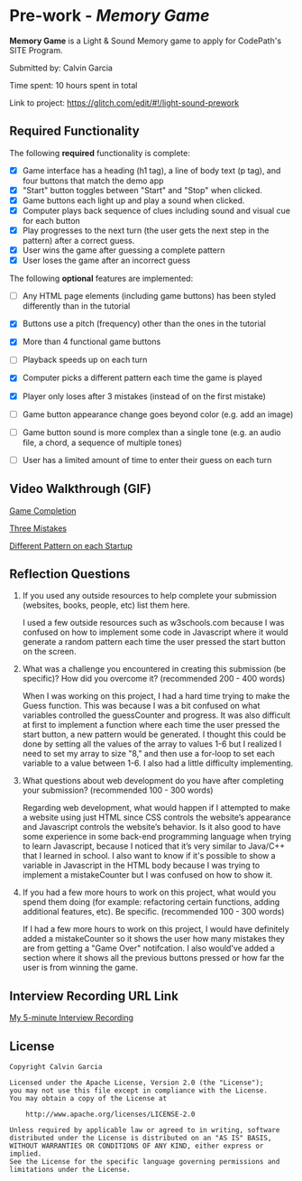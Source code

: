 # Pre-work - *Memory Game*

**Memory Game** is a Light & Sound Memory game to apply for CodePath's SITE Program. 

Submitted by: Calvin Garcia

Time spent: 10 hours spent in total

Link to project: https://glitch.com/edit/#!/light-sound-prework

## Required Functionality

The following **required** functionality is complete:

* [X] Game interface has a heading (h1 tag), a line of body text (p tag), and four buttons that match the demo app
* [X] "Start" button toggles between "Start" and "Stop" when clicked. 
* [X] Game buttons each light up and play a sound when clicked. 
* [X] Computer plays back sequence of clues including sound and visual cue for each button
* [X] Play progresses to the next turn (the user gets the next step in the pattern) after a correct guess. 
* [X] User wins the game after guessing a complete pattern
* [X] User loses the game after an incorrect guess

The following **optional** features are implemented:

* [ ] Any HTML page elements (including game buttons) has been styled differently than in the tutorial
* [X] Buttons use a pitch (frequency) other than the ones in the tutorial
* [X] More than 4 functional game buttons
* [ ] Playback speeds up on each turn
* [X] Computer picks a different pattern each time the game is played
* [X] Player only loses after 3 mistakes (instead of on the first mistake)
* [ ] Game button appearance change goes beyond color (e.g. add an image)
* [ ] Game button sound is more complex than a single tone (e.g. an audio file, a chord, a sequence of multiple tones)
* [ ] User has a limited amount of time to enter their guess on each turn


## Video Walkthrough (GIF)

[Game Completion](https://user-images.githubusercontent.com/102778686/161361933-8144f413-d6dd-4091-86dc-e6b54000d2f8.gif)

[Three Mistakes](https://user-images.githubusercontent.com/102778686/161362254-796ba5b1-7b2e-456e-9dc7-2d44f2426255.gif)

[Different Pattern on each Startup](https://user-images.githubusercontent.com/102778686/161362405-4d7ae53b-0011-4ab5-bc85-ec698fbd25b2.gif)


## Reflection Questions
1. If you used any outside resources to help complete your submission (websites, books, people, etc) list them here. 

    I used a few outside resources such as w3schools.com because I was confused on how to implement some code in Javascript where it would generate a random pattern each time the user pressed the start button on the screen.

2. What was a challenge you encountered in creating this submission (be specific)? How did you overcome it? (recommended 200 - 400 words) 

    When I was working on this project, I had a hard time trying to make the Guess function. This was because I was a bit confused on what variables controlled the guessCounter and progress. It was also difficult at first to implement a function where each time the user pressed the start button, a new pattern would be generated. I thought this could be done by setting all the values of the array to values 1-6 but I realized I need to set my array to size "8," and then use a for-loop to set each variable to a value between 1-6. I also had a little difficulty implementing.

3. What questions about web development do you have after completing your submission? (recommended 100 - 300 words) 

    Regarding web development, what would happen if I attempted to make a website using just HTML since CSS controls the website’s appearance and Javascript controls the website’s behavior. Is it also good to have some experience in some back-end programming language when trying to learn Javascript, because I noticed that it’s very similar to Java/C++ that I learned in school. I also want to know if it's possible to show a variable in Javascript in the HTML body because I was trying to implement a mistakeCounter but I was confused on how to show it.


4. If you had a few more hours to work on this project, what would you spend them doing (for example: refactoring certain functions, adding additional features, etc). Be specific. (recommended 100 - 300 words) 

    If I had a few more hours to work on this project, I would have definitely added a mistakeCounter so it shows the user how many mistakes they are from getting a "Game Over" notifcation. I also would've added a section where it shows all the previous buttons pressed or how far the user is from winning the game.



## Interview Recording URL Link

[My 5-minute Interview Recording](your-link-here)


## License

    Copyright Calvin Garcia

    Licensed under the Apache License, Version 2.0 (the "License");
    you may not use this file except in compliance with the License.
    You may obtain a copy of the License at

        http://www.apache.org/licenses/LICENSE-2.0

    Unless required by applicable law or agreed to in writing, software
    distributed under the License is distributed on an "AS IS" BASIS,
    WITHOUT WARRANTIES OR CONDITIONS OF ANY KIND, either express or implied.
    See the License for the specific language governing permissions and
    limitations under the License.
